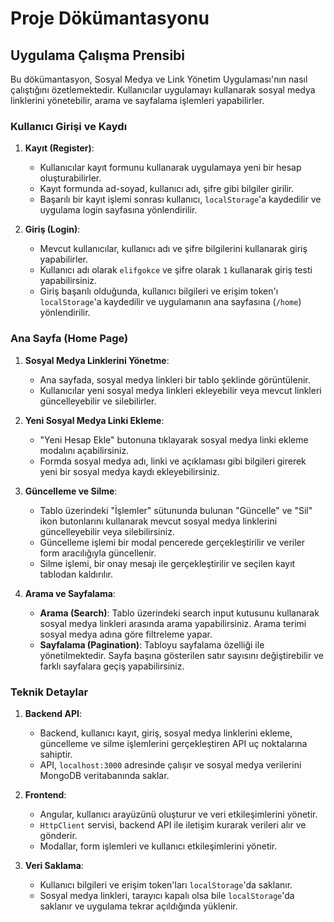 # Proje Dökümantasyonu

## Uygulama Çalışma Prensibi

Bu dökümantasyon, Sosyal Medya ve Link Yönetim Uygulaması'nın nasıl çalıştığını özetlemektedir. Kullanıcılar uygulamayı kullanarak sosyal medya linklerini yönetebilir, arama ve sayfalama işlemleri yapabilirler.

### Kullanıcı Girişi ve Kaydı

1. **Kayıt (Register)**:
   - Kullanıcılar kayıt formunu kullanarak uygulamaya yeni bir hesap oluşturabilirler.
   - Kayıt formunda ad-soyad, kullanıcı adı, şifre gibi bilgiler girilir.
   - Başarılı bir kayıt işlemi sonrası kullanıcı, `localStorage`'a kaydedilir ve uygulama login sayfasına yönlendirilir.

2. **Giriş (Login)**:
   - Mevcut kullanıcılar, kullanıcı adı ve şifre bilgilerini kullanarak giriş yapabilirler.
   - Kullanıcı adı olarak `elifgokce` ve şifre olarak `1` kullanarak giriş testi yapabilirsiniz.
   - Giriş başarılı olduğunda, kullanıcı bilgileri ve erişim token'ı `localStorage`'a kaydedilir ve uygulamanın ana sayfasına (`/home`) yönlendirilir.

### Ana Sayfa (Home Page)

1. **Sosyal Medya Linklerini Yönetme**:
   - Ana sayfada, sosyal medya linkleri bir tablo şeklinde görüntülenir.
   - Kullanıcılar yeni sosyal medya linkleri ekleyebilir veya mevcut linkleri güncelleyebilir ve silebilirler.

2. **Yeni Sosyal Medya Linki Ekleme**:
   - "Yeni Hesap Ekle" butonuna tıklayarak sosyal medya linki ekleme modalını açabilirsiniz.
   - Formda sosyal medya adı, linki ve açıklaması gibi bilgileri girerek yeni bir sosyal medya kaydı ekleyebilirsiniz.

3. **Güncelleme ve Silme**:
   - Tablo üzerindeki "İşlemler" sütununda bulunan "Güncelle" ve "Sil" ikon butonlarını kullanarak mevcut sosyal medya linklerini güncelleyebilir veya silebilirsiniz.
   - Güncelleme işlemi bir modal pencerede gerçekleştirilir ve veriler form aracılığıyla güncellenir.
   - Silme işlemi, bir onay mesajı ile gerçekleştirilir ve seçilen kayıt tablodan kaldırılır.

4. **Arama ve Sayfalama**:
   - **Arama (Search)**: Tablo üzerindeki search input kutusunu kullanarak sosyal medya linkleri arasında arama yapabilirsiniz. Arama terimi sosyal medya adına göre filtreleme yapar.
   - **Sayfalama (Pagination)**: Tabloyu sayfalama özelliği ile yönetilmektedir. Sayfa başına gösterilen satır sayısını değiştirebilir ve farklı sayfalara geçiş yapabilirsiniz.

### Teknik Detaylar

1. **Backend API**:
   - Backend, kullanıcı kayıt, giriş, sosyal medya linklerini ekleme, güncelleme ve silme işlemlerini gerçekleştiren API uç noktalarına sahiptir.
   - API, `localhost:3000` adresinde çalışır ve sosyal medya verilerini MongoDB veritabanında saklar.

2. **Frontend**:
   - Angular, kullanıcı arayüzünü oluşturur ve veri etkileşimlerini yönetir.
   - `HttpClient` servisi, backend API ile iletişim kurarak verileri alır ve gönderir.
   - Modallar, form işlemleri ve kullanıcı etkileşimlerini yönetir.

3. **Veri Saklama**:
   - Kullanıcı bilgileri ve erişim token'ları `localStorage`'da saklanır.
   - Sosyal medya linkleri, tarayıcı kapalı olsa bile `localStorage`'da saklanır ve uygulama tekrar açıldığında yüklenir.
